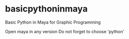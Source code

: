 # basicpythoninmaya
Basic Python in Maya for Graphic Programming

Open maya in any version
Do not forget to choose 'python'
